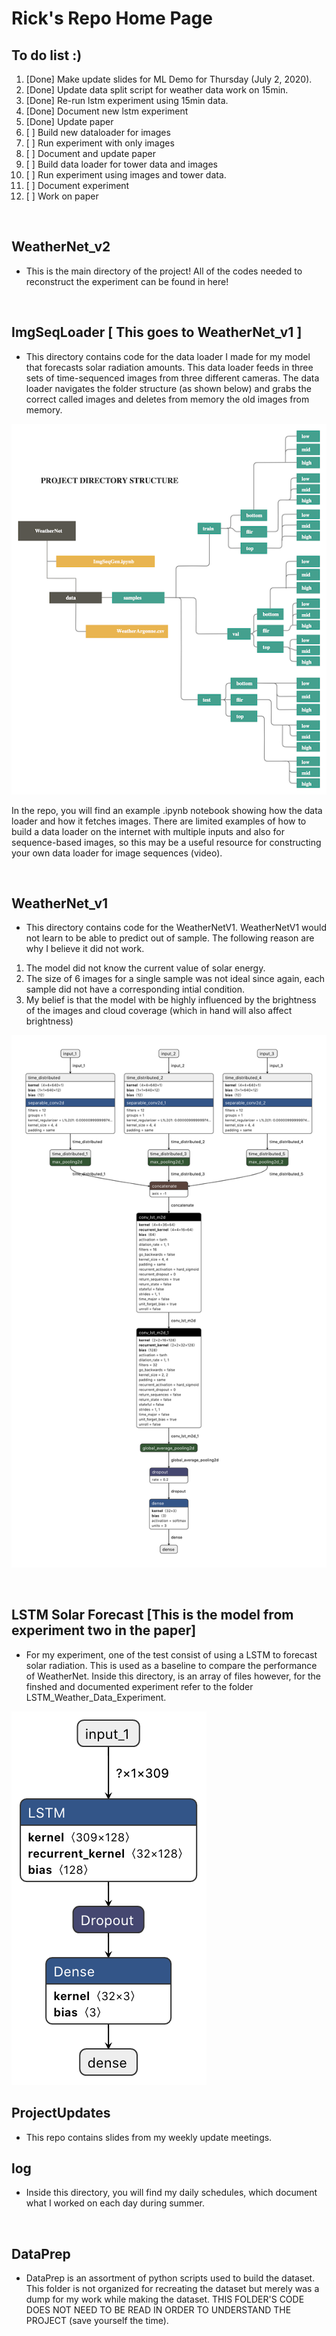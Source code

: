 # Rick's Repo Home Page

## To do list :)
1. [Done] Make update slides for ML Demo for Thursday (July 2, 2020).
2. [Done] Update data split script for weather data work on 15min.
3. [Done] Re-run lstm experiment using 15min data.
4. [Done] Document new lstm experiment 
5. [Done] Update paper
6. [ ] Build new dataloader for images
7. [ ] Run experiment with only images
8. [ ] Document and update paper
9. [ ] Build data loader for tower data and images
10. [ ] Run experiment using images and tower data.
11. [ ] Document experiment
12. [ ] Work on paper

<br>

## WeatherNet_v2
* This is the main directory of the project! All of the codes needed to reconstruct the experiment can be found in here!

<br>

## ImgSeqLoader [ This goes to WeatherNet_v1 ]
* This directory contains code for the data loader I made for my model that forecasts solar radiation amounts. This data loader feeds in three sets of time-sequenced images from three different cameras. The data loader navigates the folder structure (as shown below) and grabs the correct called images and deletes from memory the old images from memory.

![tree](Images/DataLoaderDirPic.png)                                                                                          
                                                                                         
In the repo, you will find an example .ipynb notebook showing how the data loader and how it fetches images. There are limited examples of how to build a data loader on the internet with multiple inputs and also for sequence-based images, so this may be a useful resource for constructing your own data loader for image sequences (video). 

<br>

## WeatherNet_v1
* This directory contains code for the WeatherNetV1. WeatherNetV1 would not learn to be able to predict out of sample. The following reason are why I believe it did not work.
1. The model did not know the current value of solar energy.
2. The size of 6 images for a single sample was not ideal since again, each sample did not have a corresponding intial condition. 
3. My belief is that the model with be highly influenced by the brightness of the images and cloud coverage (which in hand will also affect brightness)

![tree](Images/WeatherNet_v1_pic.png) 

<br>

## LSTM Solar Forecast [This is the model from experiment two in the paper]
* For my experiment, one of the test consist of using a LSTM to forecast solar radiation. This is used as a baseline to compare the performance of WeatherNet.
Inside this directory, is an array of files however, for the finshed and documented experiment refer to the folder LSTM_Weather_Data_Experiment.

![tree](Images/LSTM_Weather_Model_netron.png) 

## ProjectUpdates
* This repo contains slides from my weekly update meetings.

## log
* Inside this directory, you will find my daily schedules, which document what I worked on each day during summer.

<br>

## DataPrep
* DataPrep is an assortment of python scripts used to build the dataset. This folder is not organized for recreating the dataset but merely was a dump for my work while making the dataset. THIS FOLDER'S CODE DOES NOT NEED TO BE READ IN ORDER TO UNDERSTAND THE PROJECT (save yourself the time).

